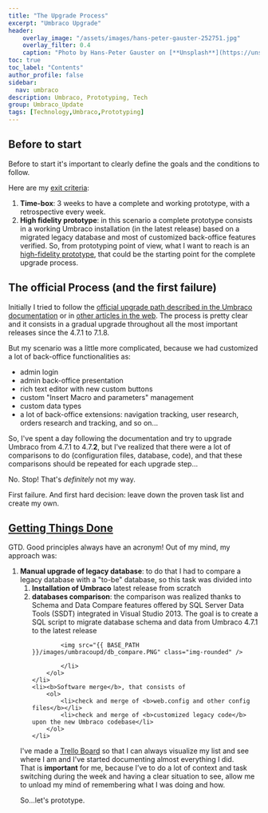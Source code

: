 ```yaml
---
title: "The Upgrade Process"
excerpt: "Umbraco Upgrade"
header:
    overlay_image: "/assets/images/hans-peter-gauster-252751.jpg"
    overlay_filter: 0.4
    caption: "Photo by Hans-Peter Gauster on [**Unsplash**](https://unsplash.com/photos/3y1zF4hIPCg)"
toc: true
toc_label: "Contents"
author_profile: false
sidebar:
  nav: umbraco
description: Umbraco, Prototyping, Tech
group: Umbraco_Update
tags: [Technology,Umbraco,Prototyping]
---
```


## Before to start

Before to start it's important to clearly define the goals and the conditions to follow.

Here are my <a href="https://en.wikipedia.org/wiki/Exit-criteria" target="_blank">exit criteria</a>:

1. **Time-box**: 3 weeks to have a complete and working prototype, with a retrospective every week. 
2. **High fidelity prototype**: in this scenario a complete prototype consists in a working Umbraco installation (in the latest release) based on a migrated legacy database and most of customized back-office features verified. So, from prototyping point of view, what I want to reach is an <a href="https://www.svpg.com/high-fidelity-prototypes/" target="_blank">high-fidelity prototype</a>, that could be the starting point for the complete upgrade process.
<span id="off-proc"></span>



## The official Process (and the first failure)

Initially I tried to follow the <a href="https://our.umbraco.org/documentation/Installation/Upgrading/version-specific" target="_blank">official upgrade path described in the Umbraco documentation</a> or in <a href="https://www.blix.co/blog/2014/6/5/follow-the-path-upgrading-umbraco-from-v4-to-v7.aspx" target="_blank">other articles in the web</a>. The process is pretty clear and it consists in a gradual upgrade throughout all the most important releases since the 4.7.1 to 7.1.8. 

But my scenario was a little more complicated, because we had customized a lot of back-office functionalities as:

- admin login
- admin back-office presentation
- rich text editor with new custom buttons
- custom "Insert Macro and parameters" management
- custom data types
- a lot of back-office extensions: navigation tracking, user research, orders research and tracking, and so on...

So, I've spent a day following the documentation and try to upgrade Umbraco from 4.7.1 to 4.7.**2**, but I've realized that there were a lot of comparisons to do (configuration files, database, code), and that these comparisons should be repeated for each upgrade step...

No. Stop! That's _definitely_ not my way.

First failure. And first hard decision: leave down the proven task list and create my own.

## <a href="https://gettingthingsdone.com/" target="_blank">Getting Things Done</a> 

GTD. Good principles always have an acronym!
Out of my mind, my approach was:
<ol>
	<li><b>Manual upgrade of legacy database</b>: to do that I had to compare a legacy database with a "to-be" database, so this task was divided into
		<ol>
			<li><b>Installation of Umbraco</b> latest release from scratch</li>
			<li><b>databases comparison</b>: the comparison was realized thanks to Schema and Data Compare features offered by SQL Server Data Tools (SSDT) integrated in Visual Studio 2013. The goal is to create a SQL script to migrate database schema and data from Umbraco 4.7.1 to the latest release<br/>
						
			<img src="{{ BASE_PATH }}/images/umbracoupd/db_compare.PNG" class="img-rounded" />
			
			</li>
		</ol>
	</li>
	<li><b>Software merge</b>, that consists of
		<ol>
			<li>check and merge of <b>web.config and other config files</b></li>
			<li>check and merge of <b>customized legacy code</b> upon the new Umbraco codebase</li>
		</ol>
	</li>
</ol>

I've made a <a href="https://trello.com/" target="_blank">Trello Board</a> so that I can always visualize my list and see where I am and I've started documenting almost everything I did. <br/>
That is **important** for me, because I’ve to do a lot of context and task switching during the week and having a clear situation to see, allow me to unload my mind of remembering what I was doing and how.

So...let's prototype.


